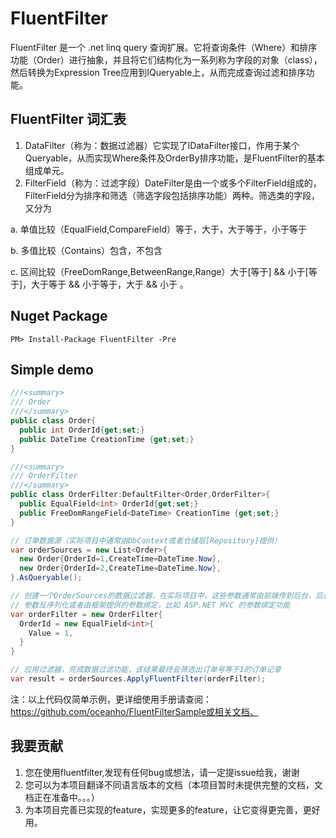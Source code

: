 # FluentFilter
FluentFilter 是一个 .net linq query 查询扩展。它将查询条件（Where）和排序功能（Order）进行抽象，并且将它们结构化为一系列称为字段的对象（class），然后转换为Expression Tree应用到IQueryable<T>上，从而完成查询过滤和排序功能。

## FluentFilter 词汇表
1. DataFilter（称为：数据过滤器）它实现了IDataFilter接口，作用于某个Queryable<T>，从而实现Where条件及OrderBy排序功能，是FluentFilter的基本组成单元。
2. FilterField（称为：过滤字段）DateFilter是由一个或多个FilterField组成的，FilterField分为排序和筛选（筛选字段包括排序功能）两种。筛选类的字段，又分为

a. 单值比较（EqualField<TPrimitive>,CompareField<TPrimitive>）等于，大于，大于等于，小于等于

b. 多值比较（Contains<TPrimitive>）包含，不包含

c. 区间比较（FreeDomRange<TPrimitive>,BetweenRange<TPrimitive>,Range<TPrimitive>）大于[等于] && 小于[等于]，大于等于 && 小于等于，大于 && 小于 。

## Nuget Package
`PM> Install-Package FluentFilter -Pre`

## Simple demo
```csharp
///<summary>
/// Order
///</summary>
public class Order{
  public int OrderId{get;set;}
  public DateTime CreationTime {get;set;}
}

///<summary>
/// OrderFilter
///</summary>
public class OrderFilter:DefaultFilter<Order,OrderFilter>{
  public EqualField<int> OrderId{get;set;}
  public FreeDomRangeField<DateTime> CreationTime {get;set;}
}

// 订单数据源（实际项目中通常由DbContext或者仓储层[Repository]提供）
var orderSources = new List<Order>{
  new Order{OrderId=1,CreateTime=DateTime.Now},
  new Order{OrderId=2,CreateTime=DateTime.Now},
}.AsQueryable();

// 创建一个OrderSources的数据过滤器，在实际项目中，这些参数通常由前端传到后台，后台通过
// 参数反序列化或者由框架提供的参数绑定，比如 ASP.NET MVC 的参数绑定功能
var orderFilter = new OrderFilter{
  OrderId = new EqualField<int>{
    Value = 1,
  }
}

// 应用过滤器，完成数据过滤功能，该结果最终会筛选出订单号等于1的订单记录
var result = orderSources.ApplyFluentFilter(orderFilter);
```
注：以上代码仅简单示例，更详细使用手册请查阅：https://github.com/oceanho/FluentFilterSample或相关文档、

## 我要贡献
1. 您在使用fluentfilter,发现有任何bug或想法，请一定提issue给我，谢谢
2. 您可以为本项目翻译不同语言版本的文档（本项目暂时未提供完整的文档，文档正在准备中。。。）
3. 为本项目完善已实现的feature，实现更多的feature，让它变得更完善，更好用。
